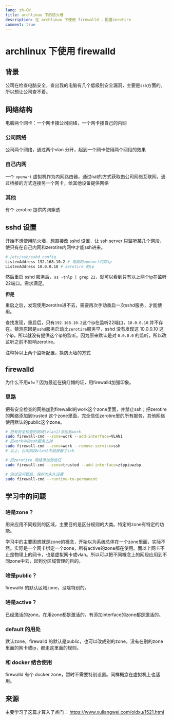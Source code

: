 ```yaml
---
lang: zh-CN
title: archlinux 下的防火墙
description: 在 archlinux 下使用 firewalld ，配置zerotire
comment: true
---
```


# archlinux 下使用 firewalld

## 背景

公司在检查电脑安全，查出我的电脑有几个低级别安全漏洞，主要是`ssh`方面的。所以想让公司查不着。

## 网络结构

电脑两个网卡：一个网卡接公司网络，一个网卡接自己的内网

### 公司网络

公司两个网络，通过两个vlan 分开，起到一个网卡使用两个网段的效果

### 自己内网

一个 `openwrt` 虚拟机作为内网路由器，通过nat的方式获取由公司网络互联网，通过桥接的方式连接另一个网卡，给其他设备提供网络

### 其他

有个 zerotire 提供内网穿透

## sshd 设置

开始不想使用防火墙，想直接改 sshd 设置，让 ssh server 只监听某几个网段，使只有在自己内网和zerotire内网中才能ssh进来。

```bash
# /etc/ssh/sshd_config
ListenAddress 192.168.10.2 # 电脑的openwrt内网ip
ListenAddress 10.0.0.10 # zerotire 的ip
```

然后重启 sshd 服务后，`ss -tnlp | grep 22`，就可以看到只有以上两个ip在监听22端口。需求满足。

**但是**

重启之后，发现使用zerotire进不去，需要再次手动重启一次sshd服务，才能使用。

查找发现，重启后，只有`192.168.10.2`这个ip在监听22端口，`10.0.0.10` 并不存在。猜测原因是`sshd`服务启动比`zerotire`服务早，sshd 没有发现这 10.0.0.10 这个ip，所以就没有提供这个ip的监听。因为原来默认是对 `0.0.0.0` 的监听，所以改监听之前不影响zerotire。

注释掉以上两个监听配置，换防火墙的方式

## firewalld

为什么不用`ufw`？因为最近在搞红帽的证，用firewalld加强印象。

### 思路

把有安全检查的网络加到firewalld的work这个zone里面，并禁止ssh；把zerotire的网络添加到trusted 这个zone里面，完全信任zerotire里的所有服务，其他网络使用默认的public这个zone。

```bash
# 把有安全检查的网络(vlan1)添加到work
sudo firewall-cmd --zone=work --add-interface=VLAN1
# 把work中的ssh服务去掉
sudo firewall-cmd --zone=work --remove-service=ssh
# 以上，公司网段vlan1中就屏蔽了ssh

# 把zerotire 网络添加到信任
sudo firewall-cmd --zone=trusted --add-interface=ztppiuwzbp

# 测试没问题后，保存为永久设置
sudo firewall-cmd --runtime-to-permanent
```

## 学习中的问题

### 啥是zone？

用来应用不同规则的区域，主要目的是区分规则的大类。特定的zone有特定的功能。

学习中的主要困惑就是zone的概念，开始以为系统总体在一个zone里面，实际不然。实际是一个网卡绑定一个zone，所有active的zone都在使用。而以上网卡不止是物理上的网卡，也是虚拟网卡或vlan。所以可以把不同概念上的网段应用到不同zone中去，起到分区域管理的目的。

### 啥是public？

firewalld 的默认区域zone，没啥特别的。

### 啥是active？

已经激活的zone。在用zone都是激活的，有添加interface的zone都是激活的。

### default 的用处

默认zone，firewalld 的默认是public，也可以改成别的zone。没有在别的zone里面的网卡或ip，都走这里面的规则。

### 和 docker 结合使用

firewalld 有个 docker zone，暂时不需要特别设置。同样概念在虚拟机上也适用。

## 来源

主要学习了这篇才算入了点门：
https://www.xuliangwei.com/oldxu/1521.html
